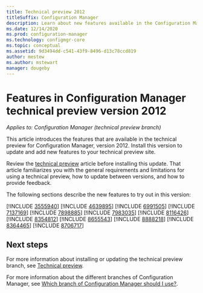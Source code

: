 ```yaml
---
title: Technical preview 2012
titleSuffix: Configuration Manager
description: Learn about new features available in the Configuration Manager technical preview branch version 2012.
ms.date: 12/14/2020
ms.prod: configuration-manager
ms.technology: configmgr-core
ms.topic: conceptual
ms.assetid: 9d3494dd-c541-43f9-8496-d13c78ccd819
author: mestew
ms.author: mstewart
manager: dougeby
---
```


# Features in Configuration Manager technical preview version 2012

*Applies to: Configuration Manager (technical preview branch)*

This article introduces the features that are available in the technical preview for Configuration Manager, version 2012. Install this version to update and add new features to your technical preview site.

Review the [technical preview](../technical-preview.md) article before installing this update. That article familiarizes you with the general requirements and limitations for using a technical preview, how to update between versions, and how to provide feedback.

The following sections describe the new features to try out in this version:

<!-- [!INCLUDE [Example feature name](includes/2012/1234567.md)] -->

[!INCLUDE [3555940](includes/2012/3555940.md)]
[!INCLUDE [4639895](includes/2012/4639895.md)]
[!INCLUDE [6991505](includes/2012/6991505.md)]
[!INCLUDE [7137169](includes/2012/7137169.md)]
[!INCLUDE [7898885](includes/2012/7898885.md)]
[!INCLUDE [7983035](includes/2012/7983035.md)]
[!INCLUDE [8116426](includes/2012/8116426.md)]
[!INCLUDE [8354812](includes/2012/8354812.md)]
[!INCLUDE [8655543](includes/2012/8655543.md)]
[!INCLUDE [8888218](includes/2012/8888218.md)]
[!INCLUDE [8364465](includes/2012/8364465.md)]
[!INCLUDE [8706717](includes/2012/8706717.md)]

<!--
## General known issues

[!INCLUDE [Azure AD authentication doesn't work](includes/2012/known-issue-7569264.md)]
-->

## Next steps

For more information about installing or updating the technical preview branch, see [Technical preview](../technical-preview.md).

For more information about the different branches of Configuration Manager, see [Which branch of Configuration Manager should I use?](../../understand/which-branch-should-i-use.md).
